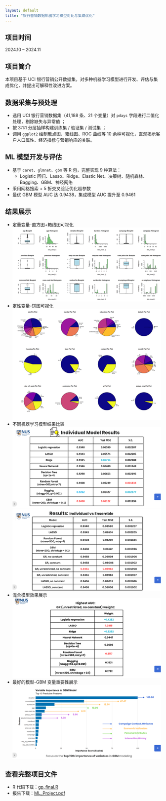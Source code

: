 ```yaml
---
layout: default
title: "银行营销数据机器学习模型对比与集成优化"
---
```


## 项目时间
2024.10 – 2024.11

## 项目简介
本项目基于 UCI 银行营销公开数据集，对多种机器学习模型进行开发、评估与集成优化，并提出可解释性改进方案。

## 数据采集与预处理
- 选用 UCI 银行营销数据集（41,188 条、21 个变量）对 `pdays` 字段进行二值化处理，剔除缺失与异常值 ； 
- 按 3:1:1 分层抽样构建训练集 / 验证集 / 测试集 ； 
- 调用 `ggplot2` 绘制散点图、箱线图、ROC 曲线等 10 余种可视化，直观揭示客户人口属性、经济指标与营销响应的关联。

## ML 模型开发与评估
- 基于 `caret`、`glmnet`、`gbm` 等 R 包，完整实现 9 种算法：  
  - Logistic 回归、Lasso、Ridge、Elastic Net、决策树、随机森林、Bagging、GBM、神经网络  
- 采用网格搜索 + 5 折交叉验证优化超参数  
- 最优 GBM 模型 AUC 达 0.9438，集成模型 AUC 提升至 0.9461  


## 结果展示
- 定量变量-直方图+箱线图可视化  
![模型性能比较 1](image/ML1.png)
- 定性变量-饼图可视化  
![模型性能比较 2](image/ML2.png)
- 不同机器学习模型结果比较 
![特征重要性分析](image/ML3.png)  
![各模型 ROC 曲线](image/ML4.png)
- 混合模型效果展示 
![集成模型效果](image/ML5.png)
- 最好的模型-GBM 变量重要性展示   
![模型可解释性分析](image/ML6.png)  

## 查看完整项目文件
- R 代码下载：[gp_final.R](code/gp_final.R)  
- 报告下载：[ML_Project.pdf](pdf/group2.pdf)  
